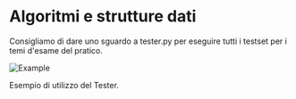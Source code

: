 # Algoritmi e strutture dati

Consigliamo di dare uno sguardo a tester.py per eseguire tutti i testset per i temi d'esame del pratico.

![Example](https://github.com/Guray00/IngegneriaInformatica/blob/master/PRIMO%20ANNO/II%20SEMESTRE/Algoritmi%20e%20strutture%20dati/tester_example.png?raw=true) 

Esempio di utilizzo del Tester.

